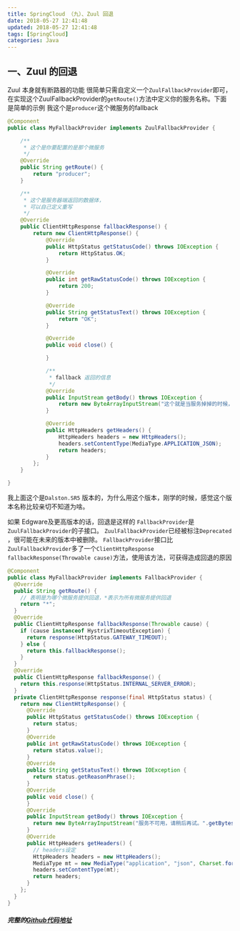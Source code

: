 ```yaml
---
title: SpringCloud （九）、Zuul 回退
date: 2018-05-27 12:41:48
updated: 2018-05-27 12:41:48
tags: [SpringCloud]
categories: Java
---
```

## 一、Zuul 的回退
Zuul 本身就有断路器的功能
很简单只需自定义一个`ZuulFallbackProvider`即可，在实现这个ZuulFallbackProvider的`getRoute()`方法中定义你的服务名称。下面是简单的示例
我这个是`producer`这个微服务的fallback

<!--more-->

```java
@Component
public class MyFallbackProvider implements ZuulFallbackProvider {

	/**
	 * 这个是你要配置的是那个微服务
	 */
	@Override
	public String getRoute() {
		return "producer";
	}

	/**
	 * 这个是服务器端返回的数据体，
	 * 可以自己定义重写
	 */
	@Override
	public ClientHttpResponse fallbackResponse() {
		return new ClientHttpResponse() {
			@Override
			public HttpStatus getStatusCode() throws IOException {
				return HttpStatus.OK;
			}

			@Override
			public int getRawStatusCode() throws IOException {
				return 200;
			}

			@Override
			public String getStatusText() throws IOException {
				return "OK";
			}

			@Override
			public void close() {

			}

			/**
			 * fallback 返回的信息
			 */
			@Override
			public InputStream getBody() throws IOException {
				return new ByteArrayInputStream("这个就是当服务掉掉的时候，返回的是这个数据".getBytes("utf-8"));
			}

			@Override
			public HttpHeaders getHeaders() {
				HttpHeaders headers = new HttpHeaders();
				headers.setContentType(MediaType.APPLICATION_JSON);
				return headers;
			}
		};
	}

}
```

我上面这个是`Dalston.SR5` 版本的，为什么用这个版本，刚学的时候，感觉这个版本名称比较亲切不知道为啥。

如果 Edgware及更高版本的话，回退是这样的
`FallbackProvider`是`ZuulFallbackProvider`的子接口。
`ZuulFallbackProvider`已经被标注`Deprecated `，很可能在未来的版本中被删除。
`FallbackProvider`接口比`ZuulFallbackProvider`多了一个`ClientHttpResponse fallbackResponse(Throwable cause)`方法，使用该方法，可获得造成回退的原因

```java
@Component
public class MyFallbackProvider implements FallbackProvider {
  @Override
  public String getRoute() {
    // 表明是为哪个微服务提供回退，*表示为所有微服务提供回退
    return "*";
  }
  @Override
  public ClientHttpResponse fallbackResponse(Throwable cause) {
    if (cause instanceof HystrixTimeoutException) {
      return response(HttpStatus.GATEWAY_TIMEOUT);
    } else {
      return this.fallbackResponse();
    }
  }
  @Override
  public ClientHttpResponse fallbackResponse() {
    return this.response(HttpStatus.INTERNAL_SERVER_ERROR);
  }
  private ClientHttpResponse response(final HttpStatus status) {
    return new ClientHttpResponse() {
      @Override
      public HttpStatus getStatusCode() throws IOException {
        return status;
      }
      @Override
      public int getRawStatusCode() throws IOException {
        return status.value();
      }
      @Override
      public String getStatusText() throws IOException {
        return status.getReasonPhrase();
      }
      @Override
      public void close() {
      }
      @Override
      public InputStream getBody() throws IOException {
        return new ByteArrayInputStream("服务不可用，请稍后再试。".getBytes());
      }
      @Override
      public HttpHeaders getHeaders() {
        // headers设定
        HttpHeaders headers = new HttpHeaders();
        MediaType mt = new MediaType("application", "json", Charset.forName("UTF-8"));
        headers.setContentType(mt);
        return headers;
      }
    };
  }
}
```
##### 完整的[Github代码地址](https://github.com/rstyro/SpringCloud/tree/master/SpringCloud-zuul-fallback)

